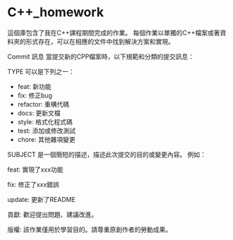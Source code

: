 # C++_homework
這個庫包含了我在C++課程期間完成的作業。
每個作業以單獨的C++檔案或著資料夾的形式存在，可以在相應的文件中找到解決方案和實現。

Commit 訊息
當提交新的CPP檔案時，以下規範和分類的提交訊息：

[TYPE]: SUBJECT

TYPE 可以是下列之一：
- feat: 新功能
- fix: 修正bug
- refactor: 重構代碼
- docs: 更新文檔
- style: 格式化程式碼
- test: 添加或修改測試
- chore: 其他雜項變更

SUBJECT 是一個簡短的描述，描述此次提交的目的或變更內容。
例如：

feat: 實現了xxx功能

fix: 修正了xxx錯誤

update: 更新了README



貢獻:
歡迎提出問題、建議改進。


版權:
該作業僅用於學習目的。請尊重原創作者的勞動成果。

